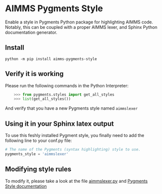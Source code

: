 # AIMMS Pygments Style

Enable a style in Pygments Python package for highlighting AIMMS code. Notably, this can be coupled with a proper AIMMS lexer, and Sphinx Python documentation generator. 

Install
-----------

`python -m pip install aimms-pygments-style`

Verify it is working
---------------------

Please run the following commands in the Python Interpreter:

``` python
    >>> from pygments.styles import get_all_styles
    >>> list(get_all_styles())
```

And verify that you have a new Pygments style named `aimmslexer`

Using it in your Sphinx latex output
--------------------------------------
To use this feshly installed Pygment style, you finally need to add the following line to your conf.py file:

``` python
# The name of the Pygments (syntax highlighting) style to use.
pygments_style = 'aimmslexer'

```

Modifying style rules
----------------------

To modify it, please take a look at the file [aimmslexer.py](https://gitlab.com/ArthurdHerbemont/aimms-pygments-style/tree/master/style) and [Pygments Style documentation](http://pygments.org/docs/styles/)